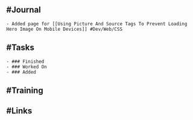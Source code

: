 ## #Journal
	- Added page for [[Using Picture And Source Tags To Prevent Loading Hero Image On Mobile Devices]] #Dev/Web/CSS
## #Tasks
	- ### Finished
	- ### Worked On
	- ### Added
## #Training
## #Links